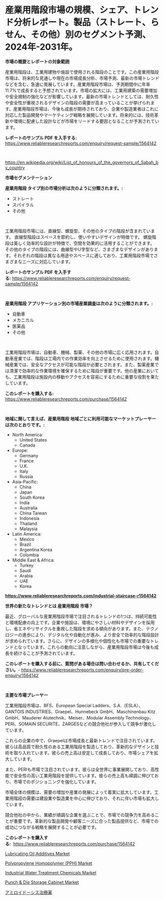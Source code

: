 <p><h1>産業用階段市場の規模、シェア、トレンド分析レポート。製品（ストレート、らせん、その他）別のセグメント予測、2024年-2031年。</h1></p><p><strong>市場の概要とレポートの対象範囲</strong></p>
<p><p>産業用階段は、工業用建物や施設で使用される階段のことです。この産業用階段市場は、将来的な見通しや現在の市場成長分析、市場予測、最新の市場トレンドなどを含む、急速に発展しています。産業用階段市場は、予測期間中に年率11.7%で成長すると予想されています。市場の拡大には、工業用建築の需要増加や安全規制の強化などが影響しています。最新の市場トレンドとしては、耐久性や安全性が重視されるデザインの階段の需要が高まっていることが挙げられます。産業用階段市場は、今後も成長が期待されており、企業や製造業者はこれに対応した製品開発やマーケティング戦略を展開しています。将来的には、技術革新や環境に配慮した設計などが市場をリードする要因となることが予測されています。</p></p>
<p><strong>レポートのサンプル PDF を入手する:</strong> <a href="https://www.reliableresearchreports.com/enquiry/request-sample/1564142">https://www.reliableresearchreports.com/enquiry/request-sample/1564142</a></p>
<p>&nbsp;</p>
<p><a href="https://en.wikipedia.org/wiki/List_of_honours_of_the_governors_of_Sabah_by_country">https://en.wikipedia.org/wiki/List_of_honours_of_the_governors_of_Sabah_by_country</a></p>
<p><strong>市場セグメンテーション</strong></p>
<p><strong>産業用階段 タイプ別の市場分析は次のように分類されます。:</strong></p>
<p><ul><li>ストレート</li><li>スパイラル</li><li>その他</li></ul></p>
<p>&nbsp;</p>
<p><p>工業用階段市場には、直線型、螺旋型、その他のタイプの階段が含まれています。 直線型階段はスペースを節約し、使いやすいデザインが特徴です。 螺旋階段は美しく効率的な設計が特徴で、空間を効果的に活用することができます。 その他のタイプの階段には、曲線型やU字型など、さまざまなデザインがあります。それぞれの階段は異なる用途やスペースに適しており、工業用階段市場でさまざまなニーズに対応しています。</p></p>
<p><strong>レポートのサンプル PDF を入手する:</strong>&nbsp;<a href="https://www.reliableresearchreports.com/enquiry/request-sample/1564142">https://www.reliableresearchreports.com/enquiry/request-sample/1564142</a></p>
<p>&nbsp;</p>
<p><strong> 産業用階段 アプリケーション別の市場産業調査は次のように分類されます。:</strong></p>
<p><ul><li>自動車</li><li>メカニカル</li><li>医薬品</li><li>その他</li></ul></p>
<p>&nbsp;</p>
<p><p>工業用階段市場は、自動車、機械、製薬、その他の市場に広く応用されます。自動車産業では、階段は工場内での作業効率を向上させるために使用されます。機械産業では、安全なアクセスが可能な階段が必要とされます。また、製薬産業では清潔で効率的な作業環境を確保するために階段が重要です。他の産業においても、工業用階段は施設内の移動やアクセスを容易にするために重要な役割を果たしています。</p></p>
<p><strong>このレポートを購入する:</strong>&nbsp; <a href="https://www.reliableresearchreports.com/purchase/1564142">https://www.reliableresearchreports.com/purchase/1564142</a></p>
<p>&nbsp;</p>
<p><strong>地域に関して言えば、産業用階段 地域ごとに利用可能なマーケットプレーヤーは次のとおりです。:</strong></p>
<p><ul>
    <li>
        North America:
        <ul>
            <li>United States</li>
            <li>Canada</li>
        </ul>
    </li>
    <li>
        Europe:
        <ul>
            <li>Germany</li>
            <li>France</li>
            <li>U.K.</li>
            <li>Italy</li>
            <li>Russia</li>
        </ul>
    </li>
    <li>
        Asia-Pacific:
        <ul>
            <li>China</li>
            <li>Japan</li>
            <li>South Korea</li>
            <li>India</li>
            <li>Australia</li>
            <li>China Taiwan</li>
            <li>Indonesia</li>
            <li>Thailand</li>
            <li>Malaysia</li>
        </ul>
    </li>
    <li>
        Latin America:
        <ul>
            <li>Mexico</li>
            <li>Brazil</li>
            <li>Argentina Korea</li>
            <li>Colombia</li>
        </ul>
    </li>
    <li>
        Middle East & Africa:
        <ul>
            <li>Turkey</li>
            <li>Saudi</li>
            <li>Arabia</li>
            <li>UAE</li>
            <li>Korea</li>
        </ul>
    </li>
    </ul></p>
<p><strong><a href="https://www.reliableresearchreports.com/industrial-staircase-r1564142">https://www.reliableresearchreports.com/industrial-staircase-r1564142</a></strong>&nbsp;</p>
<p><strong>世界の新たなトレンドとは 産業用階段 市場？</strong></p>
<p><p>最近、グローバルな産業用階段市場で注目されるトレンドの1つは、持続可能性と環境配慮の向上です。企業や施設は、環境にやさしい材料やデザインを採用し、省エネやリサイクルを重視した階段を求める傾向があります。また、テクノロジーの進歩により、デジタル化や自動化が進み、より安全で効率的な階段設計が求められています。さらに、デザインの多様化や個性化も市場での重要なトレンドとなっています。これらの動向に注意しながら、産業用階段市場は今後も成長を続けることが予測されています。</p></p>
<p><strong>このレポートを購入する前に、質問がある場合は問い合わせるか、共有してください。</strong>- <a href="https://www.reliableresearchreports.com/enquiry/pre-order-enquiry/1564142">https://www.reliableresearchreports.com/enquiry/pre-order-enquiry/1564142</a></p>
<p>&nbsp;</p>
<p><strong>主要な市場プレーヤー</strong></p>
<p><p>工業用階段市場は、BFS、European Special Ladders、S.A.（ESLA）、GANTOIS INDUSTRIES、Graepel、Hunnebeck GmbH、Maschinenbau Kitz GmbH、Mauderer Alutechnik、Meiser、Modular Assembly Technology、PERI、SOMAIN SECURITE、ZARGESなどの競合他社が参入して競争が激化しています。</p><p>これらの企業の中で、Graepelは市場成長と最新トレンドで注目されています。彼らは高品質で耐久性のある工業用階段を製造しており、革新的なデザインと技術を取り入れています。彼らの売上高は安定して成長しており、市場シェアを拡大しています。</p><p>また、PERIも市場で注目されています。彼らは全世界に事業展開しており、高性能で安全性の高い工業用階段を提供しています。彼らの売上高も順調に伸びており、市場でのポジショニングを強化しています。</p><p>市場全体の規模は、需要の増加や産業の発展によって着実に拡大しています。工業用階段の需要は建設業や製造業を中心に伸びており、それに伴い市場も拡大しています。</p><p>競合他社の中から、業績が順調な企業を選ぶことで、市場での競争力を高めることが重要です。革新的な製品開発や顧客ニーズに合った製品提供など、市場での成功につながる戦略を展開することが必要です。</p></p>
<p><strong>このレポートを購入する:</strong>&nbsp;&nbsp;<a href="https://www.reliableresearchreports.com/purchase/1564142">https://www.reliableresearchreports.com/purchase/1564142</a></p>
<p><p><a href="https://medium.com/@elizbethsmithb208/exploring-lubricating-oil-additives-market-dynamics-global-trends-and-future-growth-prospects-d45f00be1517">Lubricating Oil Additives Market</a></p><p><a href="https://github.com/ORAZITOM/Market-Research-Report-List-1/blob/main/polypropylene-homopolymer-pph-market.md">Polypropylene Homopolymer (PPH) Market</a></p><p><a href="https://medium.com/@luke.russell779/exploring-industrial-water-treatment-chemicals-market-dynamics-global-trends-and-future-growth-703b3f311a8d">Industrial Water Treatment Chemicals Market</a></p><p><a href="https://github.com/verajwilson971/Market-Research-Report-List-1/blob/main/punch-die-storage-cabinet-market.md">Punch & Die Storage Cabinet Market</a></p><p><a href="https://github.com/RandallRunte2023/Market-Research-Report-List-2/blob/main/43115506316.md">アミロイドーシス治療薬</a></p></p>